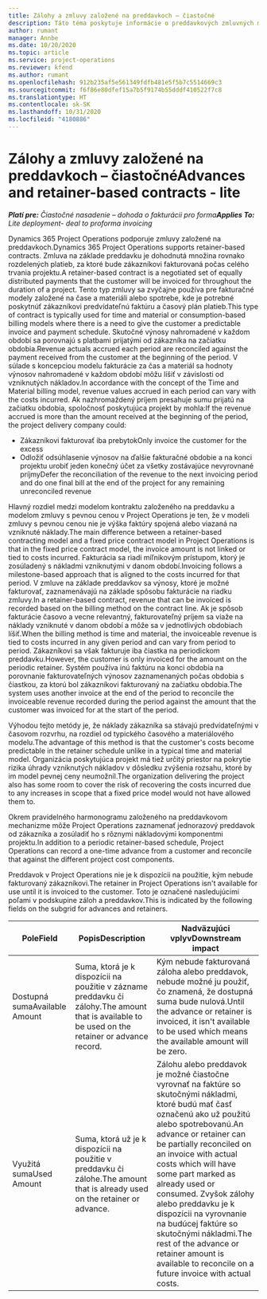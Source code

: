 ```yaml
---
title: Zálohy a zmluvy založené na preddavkoch – čiastočné
description: Táto téma poskytuje informácie o preddavkových zmluvných modeloch a zálohách v Project Operations.
author: rumant
manager: Annbe
ms.date: 10/20/2020
ms.topic: article
ms.service: project-operations
ms.reviewer: kfend
ms.author: rumant
ms.openlocfilehash: 912b235af5e561349fdfb481e5f5b7c5514669c3
ms.sourcegitcommit: f6f86e80dfef15a7b5f9174b55dddf410522f7c8
ms.translationtype: HT
ms.contentlocale: sk-SK
ms.lasthandoff: 10/31/2020
ms.locfileid: "4180886"
---
```

# <a name="advances-and-retainer-based-contracts---lite"></a><span data-ttu-id="a0a4d-103">Zálohy a zmluvy založené na preddavkoch – čiastočné</span><span class="sxs-lookup"><span data-stu-id="a0a4d-103">Advances and retainer-based contracts - lite</span></span>


<span data-ttu-id="a0a4d-104">_**Platí pre:** Čiastočné nasadenie – dohoda o fakturácii pro forma_</span><span class="sxs-lookup"><span data-stu-id="a0a4d-104">_**Applies To:** Lite deployment- deal to proforma invoicing_</span></span>

<span data-ttu-id="a0a4d-105">Dynamics 365 Project Operations podporuje zmluvy založené na preddavkoch.</span><span class="sxs-lookup"><span data-stu-id="a0a4d-105">Dynamics 365 Project Operations supports retainer-based contracts.</span></span> <span data-ttu-id="a0a4d-106">Zmluva na základe preddavku je dohodnutá množina rovnako rozdelených platieb, za ktoré bude zákazníkovi fakturovaná počas celého trvania projektu.</span><span class="sxs-lookup"><span data-stu-id="a0a4d-106">A retainer-based contract is a negotiated set of equally distributed payments that the customer will be invoiced for throughout the duration of a project.</span></span> <span data-ttu-id="a0a4d-107">Tento typ zmluvy sa zvyčajne používa pre fakturačné modely založené na čase a materiáli alebo spotrebe, kde je potrebné poskytnúť zákazníkovi predvídateľnú faktúru a časový plán platieb.</span><span class="sxs-lookup"><span data-stu-id="a0a4d-107">This type of contract is typically used for time and material or consumption-based billing models where there is a need to give the customer a predictable invoice and payment schedule.</span></span> <span data-ttu-id="a0a4d-108">Skutočné výnosy nahromadené v každom období sa porovnajú s platbami prijatými od zákazníka na začiatku obdobia.</span><span class="sxs-lookup"><span data-stu-id="a0a4d-108">Revenue actuals accrued each period are reconciled against the payment received from the customer at the beginning of the period.</span></span> <span data-ttu-id="a0a4d-109">V súlade s koncepciou modelu fakturácie za čas a materiál sa hodnoty výnosov nahromadené v každom období môžu líšiť v závislosti od vzniknutých nákladov.</span><span class="sxs-lookup"><span data-stu-id="a0a4d-109">In accordance with the concept of the Time and Material billing model, revenue values accrued in each period can vary with the costs incurred.</span></span> <span data-ttu-id="a0a4d-110">Ak nazhromaždený príjem presahuje sumu prijatú na začiatku obdobia, spoločnosť poskytujúca projekt by mohla:</span><span class="sxs-lookup"><span data-stu-id="a0a4d-110">If the revenue accrued is more than the amount received at the beginning of the period, the project delivery company could:</span></span>

- <span data-ttu-id="a0a4d-111">Zákazníkovi fakturovať iba prebytok</span><span class="sxs-lookup"><span data-stu-id="a0a4d-111">Only invoice the customer for the excess</span></span> 
- <span data-ttu-id="a0a4d-112">Odložiť odsúhlasenie výnosov na ďalšie fakturačné obdobie a na konci projektu urobiť jeden konečný účet za všetky zostávajúce nevyrovnané príjmy</span><span class="sxs-lookup"><span data-stu-id="a0a4d-112">Defer the reconciliation of the revenue to the next invoicing period and do one final bill at the end of the project for any remaining unreconciled revenue</span></span>

<span data-ttu-id="a0a4d-113">Hlavný rozdiel medzi modelom kontraktu založeného na preddavku a modelom zmluvy s pevnou cenou v Project Operations je ten, že v modeli zmluvy s pevnou cenou nie je výška faktúry spojená alebo viazaná na vzniknuté náklady.</span><span class="sxs-lookup"><span data-stu-id="a0a4d-113">The main difference between a retainer-based contracting model and a fixed price contract model in Project Operations is that in the fixed price contract model, the invoice amount is not linked or tied to costs incurred.</span></span> <span data-ttu-id="a0a4d-114">Fakturácia sa riadi míľnikovým prístupom, ktorý je zosúladený s nákladmi vzniknutými v danom období.</span><span class="sxs-lookup"><span data-stu-id="a0a4d-114">Invoicing follows a milestone-based approach that is aligned to the costs incurred for that period.</span></span> <span data-ttu-id="a0a4d-115">V zmluve na základe preddavkov sa výnosy, ktoré je možné fakturovať, zaznamenávajú na základe spôsobu fakturácie na riadku zmluvy.</span><span class="sxs-lookup"><span data-stu-id="a0a4d-115">In a retainer-based contract, revenue that can be invoiced is recorded based on the billing method on the contract line.</span></span> <span data-ttu-id="a0a4d-116">Ak je spôsob fakturácie časovo a vecne relevantný, fakturovateľný príjem sa viaže na náklady vzniknuté v danom období a môže sa v jednotlivých obdobiach líšiť.</span><span class="sxs-lookup"><span data-stu-id="a0a4d-116">When the billing method is time and material, the invoiceable revenue is tied to costs incurred in any given period and can vary from period to period.</span></span> <span data-ttu-id="a0a4d-117">Zákazníkovi sa však fakturuje iba čiastka na periodickom preddavku.</span><span class="sxs-lookup"><span data-stu-id="a0a4d-117">However, the customer is only invoiced for the amount on the periodic retainer.</span></span> <span data-ttu-id="a0a4d-118">Systém používa inú faktúru na konci obdobia na porovnanie fakturovateľných výnosov zaznamenaných počas obdobia s čiastkou, za ktorú bol zákazníkovi fakturovaný na začiatku obdobia.</span><span class="sxs-lookup"><span data-stu-id="a0a4d-118">The system uses another invoice at the end of the period to reconcile the invoiceable revenue recorded during the period against the amount that the customer was invoiced for at the start of the period.</span></span>

<span data-ttu-id="a0a4d-119">Výhodou tejto metódy je, že náklady zákazníka sa stávajú predvídateľnými v časovom rozvrhu, na rozdiel od typického časového a materiálového modelu.</span><span class="sxs-lookup"><span data-stu-id="a0a4d-119">The advantage of this method is that the customer's costs become predictable in the retainer schedule unlike in a typical time and material model.</span></span> <span data-ttu-id="a0a4d-120">Organizácia poskytujúca projekt má tiež určitý priestor na pokrytie rizika úhrady vzniknutých nákladov v dôsledku zvýšenia rozsahu, ktoré by im model pevnej ceny neumožnil.</span><span class="sxs-lookup"><span data-stu-id="a0a4d-120">The organization delivering the project also has some room to cover the risk of recovering the costs incurred due to any increases in scope that a fixed price model would not have allowed them to.</span></span>

<span data-ttu-id="a0a4d-121">Okrem pravidelného harmonogramu založeného na preddavkovom mechanizme môže Project Operations zaznamenať jednorazový preddavok od zákazníka a zosúladiť ho s rôznymi nákladovými komponentmi projektu.</span><span class="sxs-lookup"><span data-stu-id="a0a4d-121">In addition to a periodic retainer-based schedule, Project Operations can record a one-time advance from a customer and reconcile that against the different project cost components.</span></span>

<span data-ttu-id="a0a4d-122">Preddavok v Project Operations nie je k dispozícii na použitie, kým nebude fakturovaný zákazníkovi.</span><span class="sxs-lookup"><span data-stu-id="a0a4d-122">The retainer in Project Operations isn't available for use until it is invoiced to the customer.</span></span> <span data-ttu-id="a0a4d-123">Toto je označené nasledujúcimi poľami v podskupine záloh a preddavkov.</span><span class="sxs-lookup"><span data-stu-id="a0a4d-123">This is indicated by the following fields on the subgrid for advances and retainers.</span></span>

| <span data-ttu-id="a0a4d-124">Pole</span><span class="sxs-lookup"><span data-stu-id="a0a4d-124">Field</span></span> | <span data-ttu-id="a0a4d-125">Popis</span><span class="sxs-lookup"><span data-stu-id="a0a4d-125">Description</span></span> | <span data-ttu-id="a0a4d-126">Nadväzujúci vplyv</span><span class="sxs-lookup"><span data-stu-id="a0a4d-126">Downstream impact</span></span> |
| --- | --- | --- |
| <span data-ttu-id="a0a4d-127">Dostupná suma</span><span class="sxs-lookup"><span data-stu-id="a0a4d-127">Available Amount</span></span> | <span data-ttu-id="a0a4d-128">Suma, ktorá je k dispozícii na použitie v zázname preddavku či zálohy.</span><span class="sxs-lookup"><span data-stu-id="a0a4d-128">The amount that is available to be used on the retainer or advance record.</span></span> | <span data-ttu-id="a0a4d-129">Kým nebude fakturovaná záloha alebo preddavok, nebude možné ju použiť, čo znamená, že dostupná suma bude nulová.</span><span class="sxs-lookup"><span data-stu-id="a0a4d-129">Until the advance or retainer is invoiced, it isn't available to be used which means the available amount will be zero.</span></span> |
| <span data-ttu-id="a0a4d-130">Využitá suma</span><span class="sxs-lookup"><span data-stu-id="a0a4d-130">Used Amount</span></span> | <span data-ttu-id="a0a4d-131">Suma, ktorá už je k dispozícii na použitie v preddavku či zálohe.</span><span class="sxs-lookup"><span data-stu-id="a0a4d-131">The amount that is already used on the retainer or advance.</span></span> | <span data-ttu-id="a0a4d-132">Zálohu alebo preddavok je možné čiastočne vyrovnať na faktúre so skutočnými nákladmi, ktoré budú mať časť označenú ako už použitú alebo spotrebovanú.</span><span class="sxs-lookup"><span data-stu-id="a0a4d-132">An advance or retainer can be partially reconciled on an invoice with actual costs which will have some part marked as already used or consumed.</span></span> <span data-ttu-id="a0a4d-133">Zvyšok zálohy alebo preddavku je k dispozícii na vyrovnanie na budúcej faktúre so skutočnými nákladmi.</span><span class="sxs-lookup"><span data-stu-id="a0a4d-133">The rest of the advance or retainer amount is available to reconcile on a future invoice with actual costs.</span></span> |
